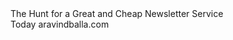 <div
  style={{
    height: '100%',
    width: '100%',
    padding: '32px',
    display: 'flex',
    flexDirection: 'column',
    alignItems: 'flex-start',
    justifyContent: 'center',
    fontFamily: "'Poppins', sans-serif",
    backgroundColor: '#151515',
    color: "white"
  }}
>
  <div tw="font-bold text-6xl">The Hunt for a Great and Cheap Newsletter Service</div>
  <div tw="flex flex-col mt-8" style={{}}>
  <div tw="bg-gray-400 h-8 w-[800px] rounded-md mb-8" />
  <div tw="bg-gray-400 h-8 w-[300px] rounded-md mb-8" />
  <div tw="bg-gray-400 h-8 w-[500px] rounded-md mb-8" />
  </div>

  <div tw="flex justify-between w-full">
  <span>Today</span>
  <span tw="text-purple-500 italics">aravindballa.com</span>
  </div>
</div>
